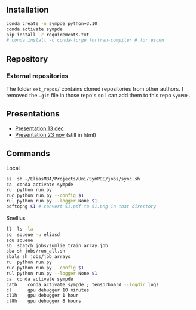 ## Installation

```bash
conda create -n sympde python=3.10
conda activate sympde
pip install -r requirements.txt
# conda install -c conda-forge fortran-compiler # for escnn
```

## Repository

### External repositories
The folder `ext_repos/` contains cloned repositories from other authors. I removed the `.git` file in those repo's so I can add them to this repo `SymPDE`.

## Presentations
- [Presentation 13 dec](assets/presentations/presentation_13dec.pdf)
- [Presentation 23 nov](assets/presentations/presentation_23nov.html) (still in html)

## Commands
Local
```bash
ss  sh ~/EliasMBA/Projects/Uni/SymPDE/jobs/sync.sh
ca  conda activate sympde
ru  python run.py
ruc python run.py --config $1
rul python run.py --logger None $1
pdftopng $1 # convert $1.pdf to $1.png in that directory
```

Snellius
```bash
ll  ls -la
sq  squeue -u eliasd
squ squeue
sb  sbatch jobs/sumlie_train_array.job
sba sh jobs/run_all.sh
sbals sh jobs/job_arrays
ru  python run.py
ruc python run.py --config $1
rul python run.py --logger None $1
ca  conda activate sympde
catb    conda activate sympde ; tensorboard --logdir logs
cl      gpu debugger 10 minutes
cl1h    gpu debugger 1 hour
cl8h    gpu debugger 8 hours
```
